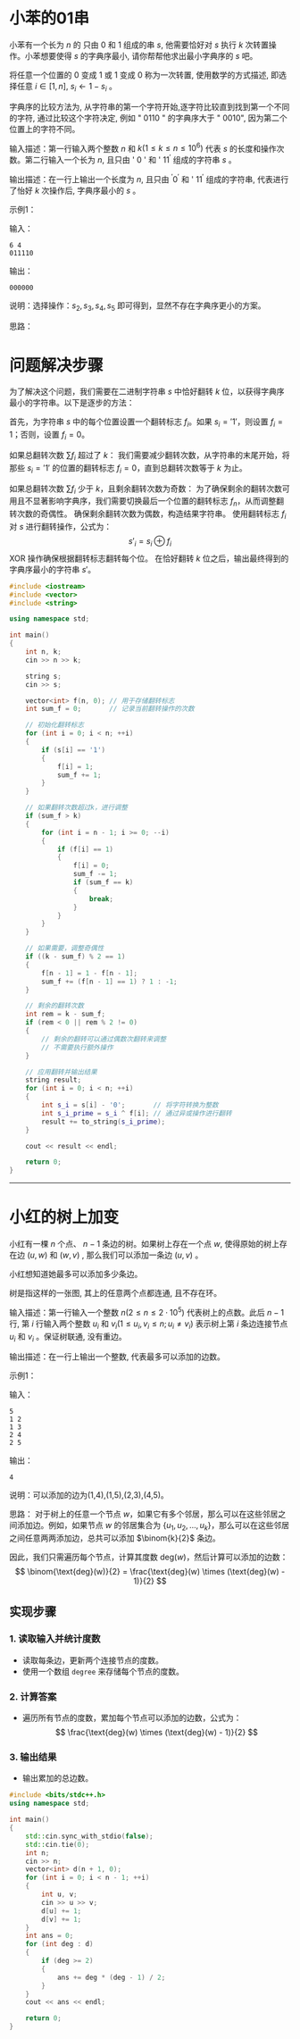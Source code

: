 # 小苯的01串

小苯有一个长为 $n$ 的 只由 0 和 1 组成的串 $s$, 他需要恰好对 $s$ 执行 $k$ 次转置操作。小苯想要使得 $s$ 的字典序最小, 请你帮帮他求出最小字典序的 $s$ 吧。

将任意一个位置的 0 变成 1 或 1 变成 0 称为一次转置, 使用数学的方式描述, 即选择任意 $i \in[1, n]$, $s_i \leftarrow 1-s_i$ 。

字典序的比较方法为, 从字符串的第一个字符开始,逐字符比较直到找到第一个不同的字符, 通过比较这个字符决定, 例如 " 0110 " 的字典序大于 " 0010", 因为第二个位置上的字符不同。

输入描述：第一行输入两个整数 $n$ 和 $k\left(1 \leq k \leq n \leq 10^6\right)$ 代表 $s$ 的长度和操作次数。第二行输入一个长为 $n$, 且只由 ' 0 ' 和 ' $11^{\prime}$ 组成的字符串 $s$ 。

输出描述：在一行上输出一个长度为 $n$, 且只由 ${ }^{\prime} 0^{\prime}$ 和 ' $11^{\prime}$ 组成的字符串, 代表进行了怡好 $k$ 次操作后, 字典序最小的 $s$ 。



示例1：

输入：

```
6 4
011110
```

输出：

```
000000
```

说明：选择操作：$s_2,s_3,s_4,s_5$ 即可得到，显然不存在字典序更小的方案。

思路：

# 问题解决步骤

为了解决这个问题，我们需要在二进制字符串 $s$ 中恰好翻转 $k$ 位，以获得字典序最小的字符串。以下是逐步的方法：

首先，为字符串 $s$ 中的每个位置设置一个翻转标志 $f_i$。如果 $s_i = '1'$，则设置 $f_i = 1$；否则，设置 $f_i = 0$。


如果总翻转次数 $\sum f_i$ 超过了 $k$：
  我们需要减少翻转次数，从字符串的末尾开始，将那些 $s_i = '1'$ 的位置的翻转标志 $f_i = 0$，直到总翻转次数等于 $k$ 为止。
  
如果总翻转次数 $\sum f_i$ 少于 $k$，且剩余翻转次数为奇数：
为了确保剩余的翻转次数可用且不显著影响字典序，我们需要切换最后一个位置的翻转标志 $f_n$，从而调整翻转次数的奇偶性。
确保剩余翻转次数为偶数，构造结果字符串。
使用翻转标志 $f_i$ 对 $s$ 进行翻转操作，公式为：
$$
s'_i = s_i \oplus f_i
$$
XOR 操作确保根据翻转标志翻转每个位。
在恰好翻转 $k$ 位之后，输出最终得到的字典序最小的字符串 $s'$。
```cpp
#include <iostream>
#include <vector>
#include <string>

using namespace std;

int main()
{
    int n, k;
    cin >> n >> k;

    string s;
    cin >> s;

    vector<int> f(n, 0); // 用于存储翻转标志
    int sum_f = 0;       // 记录当前翻转操作的次数

    // 初始化翻转标志
    for (int i = 0; i < n; ++i)
    {
        if (s[i] == '1')
        {
            f[i] = 1;
            sum_f += 1;
        }
    }

    // 如果翻转次数超过k，进行调整
    if (sum_f > k)
    {
        for (int i = n - 1; i >= 0; --i)
        {
            if (f[i] == 1)
            {
                f[i] = 0;
                sum_f -= 1;
                if (sum_f == k)
                {
                    break;
                }
            }
        }
    }

    // 如果需要，调整奇偶性
    if ((k - sum_f) % 2 == 1)
    {
        f[n - 1] = 1 - f[n - 1];
        sum_f += (f[n - 1] == 1) ? 1 : -1;
    }

    // 剩余的翻转次数
    int rem = k - sum_f;
    if (rem < 0 || rem % 2 != 0)
    {
        // 剩余的翻转可以通过偶数次翻转来调整
        // 不需要执行额外操作
    }

    // 应用翻转并输出结果
    string result;
    for (int i = 0; i < n; ++i)
    {
        int s_i = s[i] - '0';       // 将字符转换为整数
        int s_i_prime = s_i ^ f[i]; // 通过异或操作进行翻转
        result += to_string(s_i_prime);
    }

    cout << result << endl;

    return 0;
}

```



---

# 小红的树上加变

小红有一棵 $n$ 个点、 $n-1$ 条边的树。如果树上存在一个点 $w$, 使得原始的树上存在边 $(u, w)$ 和 $(w, v)$ , 那么我们可以添加一条边 $(u, v)$ 。

小红想知道她最多可以添加多少条边。

树是指这样的一张图, 其上的任意两个点都连通, 且不存在环。

输入描述：第一行输入一个整数 $n\left(2 \leq n \leq 2 \cdot 10^5\right)$ 代表树上的点数。此后 $n-1$ 行, 第 $i$ 行输入两个整数 $u_i$ 和 $v_i\left(1 \leq u_i, v_i \leq n ; u_i \neq v_i\right)$ 表示树上第 $i$ 条边连接节点 $u_i$ 和 $v_i$ 。保证树联通, 没有重边。

输出描述：在一行上输出一个整数, 代表最多可以添加的边数。

示例1：

输入：

```
5
1 2
1 3
2 4
2 5
```

输出：

```
4
```

说明：可以添加的边为(1,4),(1,5),(2,3),(4,5)。

思路：
对于树上的任意一个节点 $w$，如果它有多个邻居，那么可以在这些邻居之间添加边。例如，如果节点 $w$ 的邻居集合为 $\{u_1, u_2, \dots, u_k\}$，那么可以在这些邻居之间任意两两添加边，总共可以添加 $\binom{k}{2}$ 条边。

因此，我们只需遍历每个节点，计算其度数 $\text{deg}(w)$，然后计算可以添加的边数：
$$
\binom{\text{deg}(w)}{2} = \frac{\text{deg}(w) \times (\text{deg}(w) - 1)}{2}
$$

## 实现步骤

### 1. 读取输入并统计度数
- 读取每条边，更新两个连接节点的度数。
- 使用一个数组 `degree` 来存储每个节点的度数。

### 2. 计算答案
- 遍历所有节点的度数，累加每个节点可以添加的边数，公式为：
$$
\frac{\text{deg}(w) \times (\text{deg}(w) - 1)}{2}
$$

### 3. 输出结果
- 输出累加的总边数。



```cpp
#include <bits/stdc++.h>
using namespace std;

int main()
{
    std::cin.sync_with_stdio(false);
    std::cin.tie(0);
    int n;
    cin >> n;
    vector<int> d(n + 1, 0);
    for (int i = 0; i < n - 1; ++i)
    {
        int u, v;
        cin >> u >> v;
        d[u] += 1;
        d[v] += 1;
    }
    int ans = 0;
    for (int deg : d)
    {
        if (deg >= 2)
        {
            ans += deg * (deg - 1) / 2;
        }
    }
    cout << ans << endl;

    return 0;
}

```
